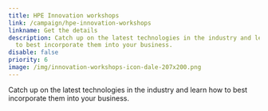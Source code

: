 ```yaml
---
title: HPE Innovation workshops
link: /campaign/hpe-innovation-workshops
linkname: Get the details
description: Catch up on the latest technologies in the industry and learn how
  to best incorporate them into your business.
disable: false
priority: 6
image: /img/innovation-workshops-icon-dale-207x200.png
---
```

Catch up on the latest technologies in the industry and learn how to best incorporate them into your business.

